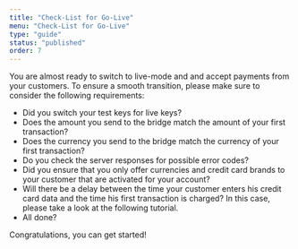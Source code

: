 ```yaml
---
title: "Check-List for Go-Live"
menu: "Check-List for Go-Live"
type: "guide"
status: "published"
order: 7
---
```


<!-- TODO: Style the list + make dynamic checks -->

You are almost ready to switch to live-mode and and accept payments from your customers. To ensure a smooth transition, please make sure to consider the following requirements:

- Did you switch your test keys for live keys?
- Does the amount you send to the bridge match the amount of your first transaction?
- Does the currency you send to the bridge match the currency of your first transaction?
- Do you check the server responses for possible error codes?
- Did you ensure that you only offer currencies and credit card brands to your customer that are activated for your account?
- Will there be a delay between the time your customer enters his credit card data and the time his first transaction is charged? In this case, please take a look at the following tutorial.
- All done?

Congratulations, you can get started!
